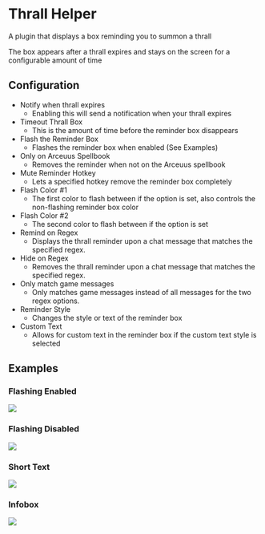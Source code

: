 # Thrall Helper
A plugin that displays a box reminding you to summon a thrall

The box appears after a thrall expires and stays on the screen 
for a configurable amount of time

## Configuration
- Notify when thrall expires
  - Enabling this will send a notification when your thrall expires
- Timeout Thrall Box
  - This is the amount of time before the reminder box disappears
- Flash the Reminder Box
  - Flashes the reminder box when enabled (See Examples)
- Only on Arceuus Spellbook
  - Removes the reminder when not on the Arceuus spellbook
- Mute Reminder Hotkey
  - Lets a specified hotkey remove the reminder box completely
- Flash Color #1
  - The first color to flash between if the option is set, also controls the non-flashing reminder box color
- Flash Color #2
  - The second color to flash between if the option is set
- Remind on Regex
  - Displays the thrall reminder upon a chat message that matches the specified regex.
- Hide on Regex
  - Removes the thrall reminder upon a chat message that matches the specified regex.
- Only match game messages
  - Only matches game messages instead of all messages for the two regex options.
- Reminder Style
  - Changes the style or text of the reminder box
- Custom Text
  - Allows for custom text in the reminder box if the custom text style is selected

## Examples
### Flashing Enabled
![](https://i.imgur.com/5Veu8cq.gif)
### Flashing Disabled
![](https://i.imgur.com/Ima9DgP.png)
### Short Text
![](https://i.imgur.com/S4rSbz7.png)
### Infobox
![](https://i.imgur.com/U6RBtJG.png)
